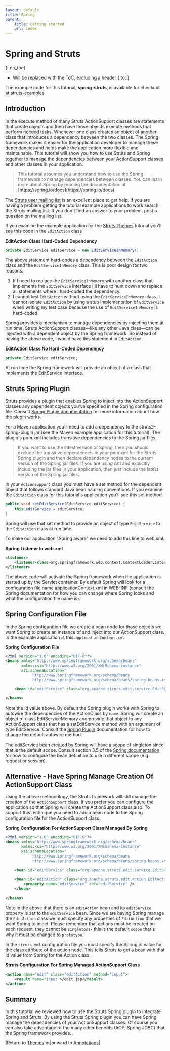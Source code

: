 ```yaml
---
layout: default
title: Spring
parent:
    title: Getting started
    url: index
---
```


# Spring and Struts
{:.no_toc}

* Will be replaced with the ToC, excluding a header
{:toc}

The example code for this tutorial, **spring-struts**, is available for checkout at [struts-examples](https://github.com/apache/struts-examples)

## Introduction

In the execute method of many Struts ActionSupport classes are statements that create objects and then have those 
objects execute methods that perform needed tasks. Whenever one class creates an object of another class that introduces 
a dependency between the two classes. The Spring framework makes it easier for the application developer to manage these 
dependencies and helps make the application more flexible and maintainable. This tutorial will show you how to use Struts 
and Spring together to manage the dependencies between your ActionSupport classes and other classes in your application.

> This tutorial assumes you understand how to use the Spring framework to manage dependencies between classes. You can 
> learn more about Spring by reading the documentation at [https://spring.io/docs](https://spring.io/docs)

The [Struts user mailing list](http://struts.apache.org/mail) is an excellent place to get help. If you are having 
a problem getting the tutorial example applications to work search the Struts mailing list. If you don't find an answer 
to your problem, post a question on the mailing list.

If you examine the example application for the [Struts Themes](themes) tutorial you'll see this code in the 
`EditAction` class

**EditAction Class Hard-Coded Dependency**

```java
private EditService editService = new EditServiceInMemory();
```

The above statement hard-codes a dependency between the `EditAction` class and the `EditServiceInMemory` class. This is 
poor design for two reasons.

1. If I need to replace the `EditServiceInMemory` with another class that implements the `EditService` interface I'll 
  have to hunt down and replace all statements where I hard-coded the dependency.
2. I cannot test `EditAction` without using the `EditServiceInMemory` class. I cannot isolate `EditAction` by using 
  a stub implementation of `EditService` when writing my test case because the use of `EditServiceInMemory` is hard-coded.

Spring provides a mechanism to manage dependencies by injecting them at run time. Struts ActionSupport classes—like 
any other Java class—can be injected with a dependent object by the Spring framework. So instead of having the above code, 
I would have this statement in `EditAction`.

**EditAction Class No Hard-Coded Dependency**

```java
private EditService editService;
```

At run time the Spring framework will provide an object of a class that implements the EditService interface.

## Struts Spring Plugin

Struts provides a plugin that enables Spring to inject into the ActionSupport classes any dependent objects you've 
specified in the Spring configuration file. Consult [Spring Plugin documentation](../plugins/spring/) for more information 
about how the plugin works.

For a Maven application you'll need to add a dependency to the struts2-spring-plugin jar (see the Maven example application 
for this tutorial). The plugin's pom.xml includes transitive dependencies to the Spring jar files.

> If you want to use the latest version of Spring, then you should exclude the transitive dependencies in your pom.xml 
> for the Struts Spring plugin and then declare dependency nodes to the current version of the Spring jar files. 
> If you are using Ant and explicitly including the jar files in your application, then just include the latest version 
> of the Spring jar files.

In your `ActionSupport` class you must have a set method for the dependent object that follows standard Java bean naming 
conventions. If you examine the `EditAction` class for this tutorial's application you'll see this set method.

```java
public void setEditService(EditService editService) {
    this.editService = editService;
}
```

Spring will use that set method to provide an object of type `EditService` to the `EditAction` class at run time.

To make our application "Spring aware" we need to add this line to web.xml.

**Spring Listener In web.xml**

```xml
<listener>
    <listener-class>org.springframework.web.context.ContextLoaderListener</listener-class>
</listener>
```

The above code will activate the Spring framework when the application is started up by the Servlet container. By default 
Spring will look for a configuration file name applicationContext.xml in WEB-INF (consult the Spring documentation for 
how you can change where Spring looks and what the configuration file name is).

## Spring Configuration File

In the Spring configuration file we create a bean node for those objects we want Spring to create an instance of and inject 
into our ActionSupport class. In the example application is this `applicationContext.xml`.

**Spring Configuration File**

```xml
<?xml version="1.0" encoding="UTF-8"?>
<beans xmlns="http://www.springframework.org/schema/beans"
       xmlns:xsi="http://www.w3.org/2001/XMLSchema-instance"
       xsi:schemaLocation="
            http://www.springframework.org/schema/beans
            http://www.springframework.org/schema/beans/spring-beans.xsd">

    <bean id="editService" class="org.apache.struts.edit.service.EditServiceInMemory" />

</beans>
```

Note the id value above. By default the Spring plugin works with Spring to autowire the dependencies of the ActionClass 
by `name`. Spring will create an object of class EditServiceMemory and provide that object to any ActionSupport class 
that has a setEditService method with an argument of type EditService. Consult the [Spring Plugin](../plugins/spring/) 
documentation for how to change the default autowire method.

The editService bean created by Spring will have a scope of singleton since that is the default scope. Consult section 
3.5 of the [Spring documentation](https://spring.io/docs) for how to configure the bean definition to use a different 
scope (e.g. request or session).

## Alternative - Have Spring Manage Creation Of ActionSupport Class

Using the above methodology, the Struts framework will still manage the creation of the `ActionSupport` class. If you 
prefer you can configure the application so that Spring will create the ActionSupport class also. To support this technique 
you need to add a bean node to the Spring configuration file for the ActionSupport class.

**Spring Configuration For ActionSupport Class Managed By Spring**

```xml
<?xml version="1.0" encoding="UTF-8"?>
<beans xmlns="http://www.springframework.org/schema/beans"
       xmlns:xsi="http://www.w3.org/2001/XMLSchema-instance"
       xsi:schemaLocation="
            http://www.springframework.org/schema/beans
            http://www.springframework.org/schema/beans/spring-beans.xsd">
            
    <bean id="editService" class="org.apache.struts.edit.service.EditServiceInMemory" />

    <bean id="editAction" class="org.apache.struts.edit.action.EditAction" scope="prototype">
        <property name="editService" ref="editService" />
    </bean>

</beans>
```

Note in the above that there is an `editAction` bean and its `editService` property is set to the `editService` bean. 
Since we are having Spring manage the `EditAction` class we must specify any properties of `EditAction` that we want Spring 
to inject. Please remember that actions must be created on each request, they cannot be `singletons`- this is the default 
`scope` that's why it must be changed to `prototype`.

In the `struts.xml` configuration file you must specify the Spring id value for the class attribute of the action node. 
This tells Struts to get a bean with that id value from Spring for the Action class.

**Struts Configuration For Spring Managed ActionSupport Class**

```xml
<action name="edit" class="editAction" method="input">
    <result name="input">/edit.jsp</result>
</action>
```

## Summary

In this tutorial we reviewed how to use the Struts Spring plugin to integrate Spring and Struts. By using the Struts 
Spring plugin you can have Spring manage the dependencies of your ActionSupport classes. Of course you can also take 
advantage of the many other benefits (AOP, Spring JDBC) that the Spring framework provides.

|Return to [Themes](themes)|or|onward to [Annotations](annotations)|
